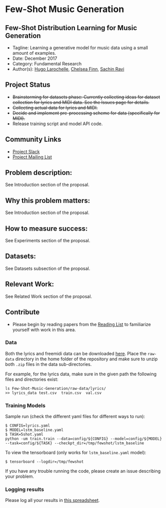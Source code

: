 # Few-Shot Music Generation

## Few-Shot Distribution Learning for Music Generation

* Tagline: Learning a generative model for music data using a small amount of examples.
* Date: December 2017
* Category: Fundamental Research
* Author(s): [Hugo Larochelle](https://github.com/larocheh), [Chelsea Finn](https://github.com/cbfinn), [Sachin Ravi](https://github.com/sachinravi14)

## Project Status

* ~~Brainstorming for datasets phase: Currently collecting ideas for dataset collection for lyrics and MIDI data. See the Issues page for details.~~
* ~~Collecting actual data for lyrics and MIDI.~~
* ~~Decide and implement pre-processing scheme for data (specifically for MIDI).~~
* Release training script and model API code.

## Community Links

* [Project Slack](https://few-shot-music-gen.slack.com/join/shared_invite/enQtMjgwMTA0NTA3MzQ3LTA3MTc3M2E4MjEyNDlhZDNlMTU2ZmUyMmNmMDlhYmQ2ZmFkMDRiZTAzZDJmYmYwYmE0NjRmZGMyMmYxOWEzMWU)
* [Project Mailing List](https://groups.google.com/forum/#!forum/few-shot-music-generation)

## Problem description:

See Introduction section of the proposal.

## Why this problem matters:

See Introduction section of the proposal.

## How to measure success:

See Experiments section of the proposal.

## Datasets:

See Datasets subsection of the proposal.

## Relevant Work:

See Related Work section of the proposal.

## Contribute

* Please begin by reading papers from the [Reading List](https://github.com/AI-ON/Few-Shot-Music-Generation/blob/master/READING_LIST.md) to familiarize yourself with work in this area.

### Data

Both the lyrics and freemidi data can be downloaded [here](https://drive.google.com/drive/u/1/folders/1sI1K3CjzpN81QjjpaEDVKW79c7AOUdyQ). Place the `raw-data` directory in the home folder of the repository and make sure to unzip both `.zip` files in the data sub-directories.

For example, for the lyrics data, make sure in the given path the following files and directories exist:
```
ls Few-Shot-Music-Generation/raw-data/lyrics/
>> lyrics_data test.csv  train.csv  val.csv
```

### Training Models
Sample run (check the different yaml files for different ways to run):
```
$ CONFIG=lyrics.yaml
$ MODEL=lstm_baseline.yaml
$ TASK=5shot.yaml
python -um train.train --data=config/${CONFIG} --model=config/${MODEL} --task=config/${TASK} --checkpt_dir=/tmp/fewshot/lstm_baseline
```

To view the tensorboard (only works for `lstm_baseline.yaml` model):
```
$ tensorboard --logdir=/tmp/fewshot
```

If you have any trouble running the code, please create an issue describing your problem.


### Logging results
Please log all your results in [this spreadsheet](https://docs.google.com/spreadsheets/d/18Wb2ct78WnHX2Z9TUgd1mHaJ1zDXznapU5MO8f-9ou0/edit#gid=0).
